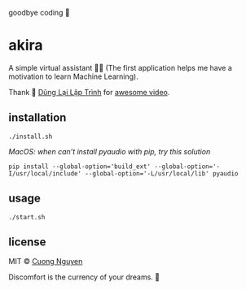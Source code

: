 goodbye coding 👋
# akira

A simple virtual assistant 👰🏻 (The first application helps me have a motivation to learn Machine Learning).

Thank 🙏 [Dũng Lại Lập Trình](https://www.youtube.com/channel/UCMYT8xymrm4VOP241b86MCQ) for [awesome video](https://www.youtube.com/watch?v=wVboOz_O8rE).

## installation

```shell
./install.sh
```

*MacOS: when can’t install pyaudio with pip, try this solution*

```shell
pip install --global-option='build_ext' --global-option='-I/usr/local/include' --global-option='-L/usr/local/lib' pyaudio
```

## usage

```shell
./start.sh
```

## license

MIT © [Cuong Nguyen](https://www.linkedin.com/in/cuong9/)

<!-- INSPIRATIONAL_QUOTE_START -->
Discomfort is the currency of your dreams.
🐶
<!-- INSPIRATIONAL_QUOTE_END -->
